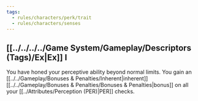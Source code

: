 ```yaml
---
tags:
  - rules/characters/perk/trait
  - rules/characters/senses
---
```

## [[../../../../Game System/Gameplay/Descriptors (Tags)/Ex|Ex]] I
You have honed your perceptive ability beyond normal limits. You gain an [[../../Gameplay/Bonuses & Penalties/Inherent|inherent]] [[../../Gameplay/Bonuses & Penalties/Bonuses & Penalties|bonus]] on all your [[../Attributes/Perception (PER)|PER]] checks.
